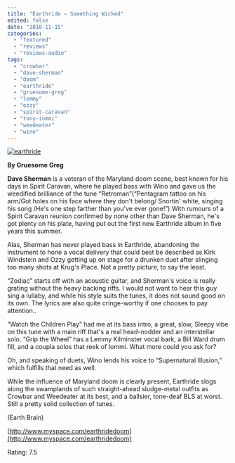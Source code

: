 ```yaml
---
title: "Earthride – Something Wicked"
edited: false
date: "2010-11-15"
categories:
  - "featured"
  - "reviews"
  - "reviews-audio"
tags:
  - "crowbar"
  - "dave-sherman"
  - "doom"
  - "earthride"
  - "gruesome-greg"
  - "lemmy"
  - "ozzy"
  - "spirit-caravan"
  - "tony-iommi"
  - "weedeater"
  - "wino"
---
```


[![](http://www.hellbound.ca/wp-content/uploads/2010/11/earthride.jpg "earthride")](http://www.hellbound.ca/wp-content/uploads/2010/11/earthride.jpg)

**By Gruesome Greg**

**Dave Sherman** is a veteran of the Maryland doom scene, best known for his days in Spirit Caravan, where he played bass with Wino and gave us the weedified brilliance of the tune “Retroman”(“Pentagram tattoo on his arm/Got holes on his face where they don't belong/ Snortin' white, singing his song /He's one step farther than you've ever gone!”) With rumours of a Spirit Caravan reunion confirmed by none other than Dave Sherman, he's got plenty on his plate, having put out the first new Earthride album in five years this summer.

Alas, Sherman has never played bass in Earthride, abandoning the instrument to hone a vocal delivery that could best be described as Kirk Windstein and Ozzy getting up on stage for a drunken duet after slinging too many shots at Krug's Place. Not a pretty picture, to say the least.

“Zodiac” starts off with an acoustic guitar, and Sherman's voice is really grating without the heavy backing riffs. I would not want to hear this guy sing a lullaby, and while his style suits the tunes, it does not sound good on its own. The lyrics are also quite cringe-worthy if one chooses to pay attention..

“Watch the Children Play” had me at its bass intro, a great, slow, Sleepy vibe on this tune with a main riff that's a real head-nodder and an interstellar solo. “Grip the Wheel” has a Lemmy Kilminster vocal bark, a Bill Ward drum fill, and a coupla solos that reek of Iommi. What more could you ask for?

Oh, and speaking of duets, Wino lends his voice to “Supernatural Illusion,” which fulfills that need as well.

While the influence of Maryland doom is clearly present, Earthride slogs along the swamplands of such straight-ahead sludge-metal outfits as Crowbar and Weedeater at its best, and a ballsier, tone-deaf BLS at worst. Still a pretty solid collection of tunes.

(Earth Brain)

[http://www.myspace.com/earthridedoom](http://www.myspace.com/earthridedoom)

Rating: 7.5
